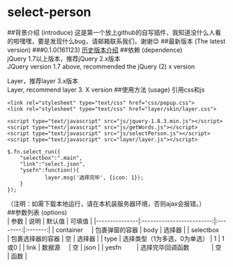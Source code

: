 # select-person
##背景介绍 (introduce)
这是第一个放上github的自写插件，我知道没什么人看的啦嘿嘿，要是发现什么bug，请邮箱联系我们，谢谢:blush:
##最新版本 (The latest version)
###0.1.0(161123)
[历史版本介绍](#readme)
##依赖 (dependence)  
jQuery 1.7以上版本，推荐jQuery 2.x版本  
JQuery version 1.7 above, recommended the jQuery (2) x version  

Layer，推荐layer 3.x版本    
Layer, recommend layer 3. X version 
##使用方法 (usage)
引用css和js    

```
<link rel="stylesheet" type="text/css" href="css/popup.css">      
<link rel="stylesheet" type="text/css" href="layer/skin/layer.css">  

<script type="text/javascript" src="js/jquery-1.8.3.min.js"></script>  
<script type="text/javascript" src="js/getWords.js"></script>  
<script type="text/javascript" src="js/selectPerson.js"></script>  
<script type="text/javascript" src="layer/layer.js"></script>
```

```
$.fn.select_run({  
    "selectbox":".main",  
    "link":"select.json",  
    "ysefn":function(){  
            layer.msg('选择完毕', {icon: 1});  
    }  
});
```
（注明：如需下载本地运行，请在本机装服务器环境，否则ajax会报错。）  
##参数列表 (options)   
| 参数           | 说明                      | 默认值    | 可填值   |
|---------------|:-------------------------:|:--------:|:-------:|
| container     | 包裹弹窗的容器              | body     | 选择器   |
| selectbox     | 包裹选择器的容器             | 空       | 选择器   |
| type          | 选择类型（1为多选，0为单选）  | 1        | 1或0     |
| link          | 数据源                     | 空        | json    |
| yesfn         | 选择完毕回调函数             | 空       | 函数     |
